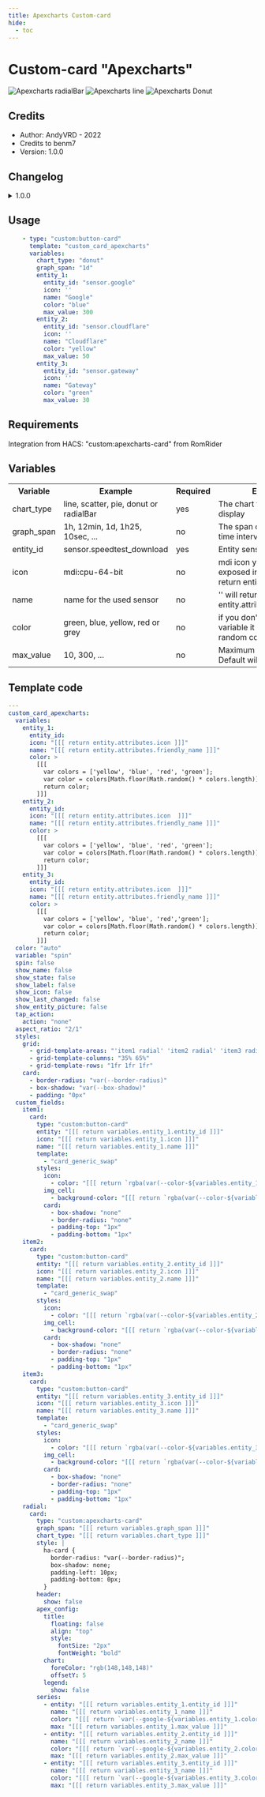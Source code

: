 ```yaml
---
title: Apexcharts Custom-card
hide:
  - toc
---
```

<!-- markdownlint-disable MD046 -->

# Custom-card "Apexcharts"

![Apexcharts radialBar](../../docs/assets/img/custom_card_apexcharts_radialBar.png)
![Apexcharts line](../../docs/assets/img/custom_card_apexcharts_line.png)
![Apexcharts Donut](../../docs/assets/img/custom_card_apexcharts_donut.png)

## Credits

- Author: AndyVRD - 2022
- Credits to benm7
- Version: 1.0.0

## Changelog

<details>
<summary>1.0.0</summary>
Initial release
</details>

## Usage

```yaml
    - type: "custom:button-card"
      template: "custom_card_apexcharts"
      variables:
        chart_type: "donut"
        graph_span: "1d"
        entity_1:
          entity_id: "sensor.google"
          icon: ''
          name: "Google"
          color: "blue"
          max_value: 300
        entity_2:
          entity_id: "sensor.cloudflare"
          icon: ''
          name: "Cloudflare"
          color: "yellow"
          max_value: 50
        entity_3:
          entity_id: "sensor.gateway"
          icon: ''
          name: "Gateway"
          color: "green"
          max_value: 30
```

## Requirements

Integration from HACS: "custom:apexcharts-card" from RomRider

## Variables

<table>
<tr>
<th>Variable</th>
<th>Example</th>
<th>Required</th>
<th>Explanation</th>
</tr>
<tr>
<td>chart_type</td>
<td>line, scatter, pie, donut or radialBar</td>
<td>yes</td>
<td>The chart type you want to display</td>
</tr>
<tr>
<td>graph_span</td>
<td>1h, 12min, 1d, 1h25, 10sec, ...</td>
<td>no</td>
<td>The span of the graph as a time interval</td>
</tr>
<tr>
<td>entity_id</td>
<td>sensor.speedtest_download</td>
<td>yes</td>
<td>Entity sensor of choice</td>
</tr>
<tr>
<td>icon</td>
<td>mdi:cpu-64-bit</td>
<td>no</td>
<td>mdi icon you want to be exposed in the img_cell, '' will return entity.attributes.icon </td>
</tr>
<tr>
<td>name</td>
<td>name for the used sensor</td>
<td>no</td>
<td>'' will return entity.attributes.friendly_name</td>
</tr>
<tr>
<td>color</td>
<td>green, blue, yellow, red or grey</td>
<td>no</td>
<td>if you don't use the color variable it will choice a random color</td>
</tr>
<tr>
<td>max_value</td>
<td>10, 300, ...</td>
<td>no</td>
<td>Maximum value of the sensor. Default will be 100</td>
</tr>
</table>

## Template code

```yaml
---
custom_card_apexcharts:
  variables:
    entity_1:
      entity_id:
      icon: "[[[ return entity.attributes.icon ]]]"
      name: "[[[ return entity.attributes.friendly_name ]]]"
      color: >
        [[[
          var colors = ['yellow', 'blue', 'red', 'green'];
          var color = colors[Math.floor(Math.random() * colors.length)];
          return color;
        ]]]
    entity_2:
      entity_id:
      icon: "[[[ return entity.attributes.icon  ]]]"
      name: "[[[ return entity.attributes.friendly_name ]]]"
      color: >
        [[[
          var colors = ['yellow', 'blue', 'red', 'green'];
          var color = colors[Math.floor(Math.random() * colors.length)];
          return color;
        ]]]
    entity_3:
      entity_id:
      icon: "[[[ return entity.attributes.icon  ]]]"
      name: "[[[ return entity.attributes.friendly_name ]]]"
      color: >
        [[[
          var colors = ['yellow', 'blue', 'red','green'];
          var color = colors[Math.floor(Math.random() * colors.length)];
          return color;
        ]]]
  color: "auto"
  variable: "spin"
  spin: false
  show_name: false
  show_state: false
  show_label: false
  show_icon: false
  show_last_changed: false
  show_entity_picture: false
  tap_action:
    action: "none"
  aspect_ratio: "2/1"
  styles:
    grid:
      - grid-template-areas: "'item1 radial' 'item2 radial' 'item3 radial'"
      - grid-template-columns: "35% 65%"
      - grid-template-rows: "1fr 1fr 1fr"
    card:
      - border-radius: "var(--border-radius)"
      - box-shadow: "var(--box-shadow)"
      - padding: "0px"
  custom_fields:
    item1:
      card:
        type: "custom:button-card"
        entity: "[[[ return variables.entity_1.entity_id ]]]"
        icon: "[[[ return variables.entity_1.icon ]]]"
        name: "[[[ return variables.entity_1.name ]]]"
        template:
          - "card_generic_swap"
        styles:
          icon:
            - color: "[[[ return `rgba(var(--color-${variables.entity_1.color}), 1)`;]]]"
          img_cell:
            - background-color: "[[[ return `rgba(var(--color-${variables.entity_1.color}), 0.20)`;]]]"
          card:
            - box-shadow: "none"
            - border-radius: "none"
            - padding-top: "1px"
            - padding-bottom: "1px"
    item2:
      card:
        type: "custom:button-card"
        entity: "[[[ return variables.entity_2.entity_id ]]]"
        icon: "[[[ return variables.entity_2.icon ]]]"
        name: "[[[ return variables.entity_2.name ]]]"
        template:
          - "card_generic_swap"
        styles:
          icon:
            - color: "[[[ return `rgba(var(--color-${variables.entity_2.color}), 1)`;]]]"
          img_cell:
            - background-color: "[[[ return `rgba(var(--color-${variables.entity_2.color}), 0.20)`;]]]"
          card:
            - box-shadow: "none"
            - border-radius: "none"
            - padding-top: "1px"
            - padding-bottom: "1px"
    item3:
      card:
        type: "custom:button-card"
        entity: "[[[ return variables.entity_3.entity_id ]]]"
        icon: "[[[ return variables.entity_3.icon ]]]"
        name: "[[[ return variables.entity_3.name ]]]"
        template:
          - "card_generic_swap"
        styles:
          icon:
            - color: "[[[ return `rgba(var(--color-${variables.entity_3.color}), 1)`;]]]"
          img_cell:
            - background-color: "[[[ return `rgba(var(--color-${variables.entity_3.color}), 0.20)`;]]]"
          card:
            - box-shadow: "none"
            - border-radius: "none"
            - padding-top: "1px"
            - padding-bottom: "1px"
    radial:
      card:
        type: "custom:apexcharts-card"
        graph_span: "[[[ return variables.graph_span ]]]"
        chart_type: "[[[ return variables.chart_type ]]]"
        style: |
          ha-card {
            border-radius: "var(--border-radius)";
            box-shadow: none;
            padding-left: 10px;
            padding-bottom: 0px;
          }
        header:
          show: false
        apex_config:
          title:
            floating: false
            align: "top"
            style:
              fontSize: "2px"
              fontWeight: "bold"
          chart:
            foreColor: "rgb(148,148,148)"
            offsetY: 5
          legend:
            show: false
        series:
          - entity: "[[[ return variables.entity_1.entity_id ]]]"
            name: "[[[ return variables.entity_1_name ]]]"
            color: "[[[ return `var(--google-${variables.entity_1.color})`;]]]"
            max: "[[[ return variables.entity_1.max_value ]]]"
          - entity: "[[[ return variables.entity_2.entity_id ]]]"
            name: "[[[ return variables.entity_2_name ]]]"
            color: "[[[ return `var(--google-${variables.entity_2.color})`;]]]"
            max: "[[[ return variables.entity_2.max_value ]]]"
          - entity: "[[[ return variables.entity_3.entity_id ]]]"
            name: "[[[ return variables.entity_3_name ]]]"
            color: "[[[ return `var(--google-${variables.entity_3.color})`;]]]"
            max: "[[[ return variables.entity_3.max_value ]]]"
```
